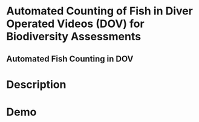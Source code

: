 # Automated Counting of Fish in Diver Operated Videos (DOV) for Biodiversity Assessments
## Automated Fish Counting in DOV

# Description

# Demo
